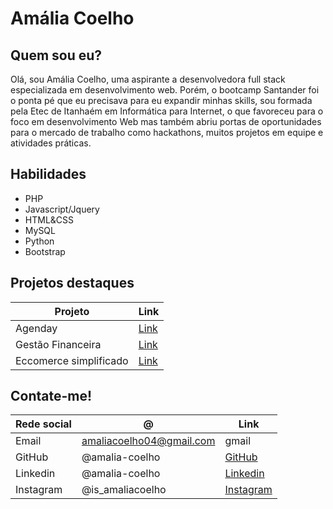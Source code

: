 # Amália Coelho

## Quem sou eu?
Olá, sou Amália Coelho, uma aspirante a desenvolvedora full stack especializada em desenvolvimento web. Porém, o bootcamp Santander foi o ponta pé que eu precisava para eu expandir minhas skills, sou formada pela Etec de Itanhaém em Informática para Internet, o que favoreceu para o foco em desenvolvimento Web mas também abriu portas de oportunidades para o mercado de trabalho como hackathons, muitos projetos em equipe e atividades práticas.

## Habilidades
- PHP
- Javascript/Jquery
- HTML&CSS
- MySQL
- Python
- Bootstrap

## Projetos destaques
| Projeto | Link |
|---------|-------|
| Agenday | [Link](https://github.com/amalia-coelho/tcc_agenday)|
| Gestão Financeira | [Link](https://github.com/amalia-coelho/gestao_financeira)|
| Eccomerce simplificado | [Link](https://github.com/amalia-coelho/akame)|

## Contate-me!
| Rede social | @ | Link |
|--------- |-------|------|
| Email | amaliacoelho04@gmail.com| gmail |
| GitHub | @amalia-coelho | [GitHub](https://github.com/amalia-coelho)|
| Linkedin | @amalia-coelho | [Linkedin](https://www.linkedin.com/in/amalia-coelho/)|
| Instagram | @is_amaliacoelho| [Instagram](https://www.instagram.com/is_amaliacoelho/) |
